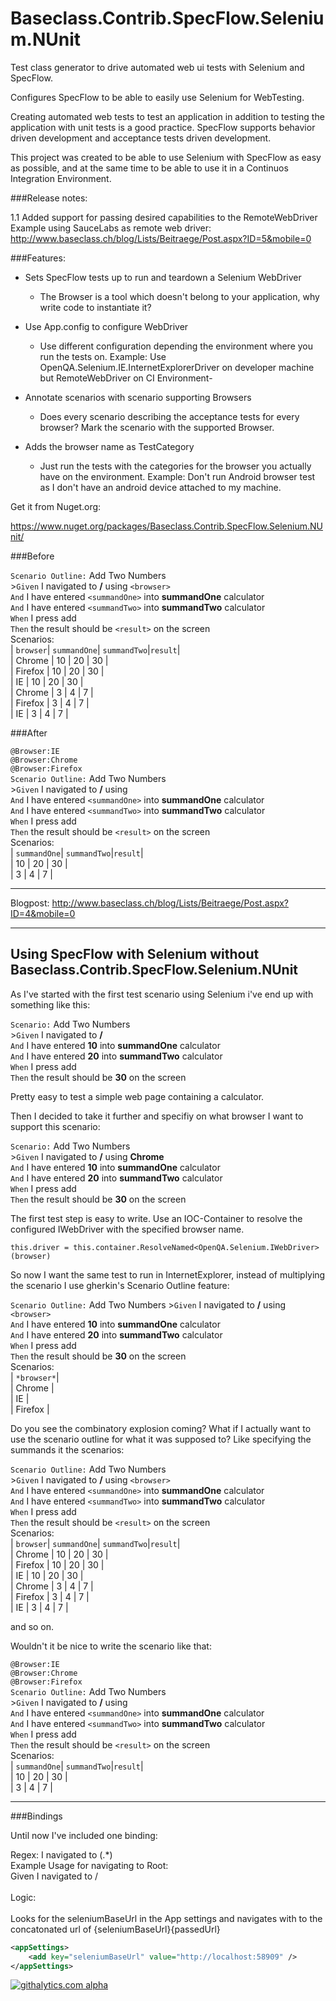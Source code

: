 Baseclass.Contrib.SpecFlow.Selenium.NUnit
===============================

Test class generator to drive automated web ui tests with Selenium and SpecFlow.

Configures SpecFlow to be able to easily use Selenium for WebTesting.

Creating automated web tests to test an application in addition to testing the application with unit tests is a good practice. SpecFlow supports behavior driven development and acceptance tests driven development.

This project was created to be able to use Selenium with SpecFlow as easy as possible, and at the same time to be able to use it in a Continuos Integration Environment.

###Release notes:

1.1 Added support for passing desired capabilities to the RemoteWebDriver
		Example using SauceLabs as remote web driver: http://www.baseclass.ch/blog/Lists/Beitraege/Post.aspx?ID=5&mobile=0

###Features:

 
- Sets SpecFlow tests up to run and teardown a Selenium WebDriver 
    - The Browser is a tool which doesn't belong to your application, why write code to instantiate it?
    
- Use App.config to configure WebDriver
    -  Use different configuration depending the environment where you run the tests on. Example: Use OpenQA.Selenium.IE.InternetExplorerDriver on developer machine but RemoteWebDriver on CI Environment-
    
- Annotate scenarios with scenario supporting Browsers
    -  Does every scenario describing the acceptance tests for every browser? Mark the scenario with the supported Browser.

- Adds the browser name as TestCategory
    - Just run the tests with the categories for the browser you actually have on the environment. Example: Don't run Android browser test as I don't have an android device attached to my machine.


Get it from Nuget.org:

https://www.nuget.org/packages/Baseclass.Contrib.SpecFlow.Selenium.NUnit/

###Before

``Scenario Outline:`` Add Two Numbers<br />
    >``Given`` I navigated to **/** using ``<browser>``<br />
    ``And`` I have entered ``<summandOne>`` into **summandOne** calculator<br />
	``And`` I have entered ``<summandTwo>`` into **summandTwo** calculator<br />
	``When`` I press add<br />
	``Then`` the result should be ``<result>`` on the screen<br />
	Scenarios: <br />
		| ``browser``| ``summandOne``| ``summandTwo``|``result``|<br />
		| Chrome   | 10   | 20   | 30   |<br />
		| Firefox  | 10  | 20  | 30  |<br />
		| IE   | 10   | 20   | 30   |<br />
		| Chrome       | 3       | 4       | 7       |<br />
		| Firefox       | 3       | 4       | 7       |<br />
		| IE       | 3       | 4       | 7       |<br />

###After

``@Browser:IE``<br />
``@Browser:Chrome``<br />
``@Browser:Firefox``<br />
``Scenario Outline:`` Add Two Numbers<br />
    >``Given`` I navigated to **/** using<br />
    ``And`` I have entered ``<summandOne>`` into **summandOne** calculator<br />
	``And`` I have entered ``<summandTwo>`` into **summandTwo** calculator<br />
	``When`` I press add<br />
	``Then`` the result should be ``<result>`` on the screen<br />
	Scenarios: <br />
		| ``summandOne``| ``summandTwo``|``result``|<br />
		| 10   | 20   | 30   |<br />
		| 3       | 4       | 7       |<br />
_______________

Blogpost: http://www.baseclass.ch/blog/Lists/Beitraege/Post.aspx?ID=4&mobile=0
_______________
Using SpecFlow with Selenium without Baseclass.Contrib.SpecFlow.Selenium.NUnit
----
As I've started with the first test scenario using Selenium i've end up with something like this:

``Scenario:`` Add Two Numbers<br />
    >``Given`` I navigated to **/**<br />
	``And`` I have entered **10** into **summandOne** calculator<br />
	``And`` I have entered **20** into **summandTwo** calculator<br />
	``When`` I press add<br />
	``Then`` the result should be **30** on the screen<br />

Pretty easy to test a simple web page containing a calculator.

Then I decided to take it further and specifiy on what browser I want to support this scenario:

``Scenario:`` Add Two Numbers<br />
    >``Given`` I navigated to **/** using **Chrome**<br />
    ``And`` I have entered **10** into **summandOne** calculator<br />
	``And`` I have entered **20** into **summandTwo** calculator<br />
	``When`` I press add<br />
	``Then`` the result should be **30** on the screen<br />

The first test step is easy to write. Use an IOC-Container to resolve the configured IWebDriver with the specified browser name.

``this.driver = this.container.ResolveNamed<OpenQA.Selenium.IWebDriver>(browser)``

So now I want the same test to run in InternetExplorer, instead of multiplying the scenario I use gherkin's Scenario Outline feature:

``Scenario Outline:`` Add Two Numbers
    >``Given`` I navigated to **/** using ``<browser>``<br />
	``And`` I have entered **10** into **summandOne** calculator<br />
	``And`` I have entered **20** into **summandTwo** calculator<br />
	``When`` I press add<br />
	``Then`` the result should be **30** on the screen<br />
	Scenarios: <br />
	| ``*browser*``| <br />
	| Chrome  | <br />
	| IE       | <br />
	| Firefox  | <br />

Do you see the combinatory explosion coming? What if I actually want to use the scenario outline for what it was supposed to? Like specifying the summands it the scenarios:

``Scenario Outline:`` Add Two Numbers<br />
    >``Given`` I navigated to **/** using ``<browser>``<br />
	``And`` I have entered ``<summandOne>`` into **summandOne** calculator<br />
	``And`` I have entered ``<summandTwo>`` into **summandTwo** calculator<br />
	``When`` I press add<br />
	``Then`` the result should be ``<result>`` on the screen<br />
	Scenarios: <br />
		| ``browser``| ``summandOne``| ``summandTwo``|``result``|<br />
		| Chrome   | 10   | 20   | 30   |<br />
		| Firefox  | 10  | 20  | 30  |<br />
		| IE   | 10   | 20   | 30   |<br />
		| Chrome       | 3       | 4       | 7       |<br />
		| Firefox       | 3       | 4       | 7       |<br />
		| IE       | 3       | 4       | 7       |<br />

and so on.

Wouldn't it be nice to write the scenario like that:

``@Browser:IE``<br />
``@Browser:Chrome``<br />
``@Browser:Firefox``<br />
``Scenario Outline:`` Add Two Numbers<br />
    >``Given`` I navigated to **/** using<br />
	``And`` I have entered ``<summandOne>`` into **summandOne** calculator<br />
	``And`` I have entered ``<summandTwo>`` into **summandTwo** calculator<br />
	``When`` I press add<br />
	``Then`` the result should be ``<result>`` on the screen<br />
	Scenarios: <br />
		| ``summandOne``| ``summandTwo``|``result``|<br />
		| 10   | 20   | 30   |<br />
		| 3       | 4       | 7       |<br />
		
____________________

###Bindings

Until now I've included one binding:

Regex: I navigated to (.*)<br />
Example Usage for navigating to Root:<br />
Given I navigated to /<br />
<br />
Logic:<br />
<br />
Looks for the seleniumBaseUrl in the App settings and navigates with to the concatonated url of {seleniumBaseUrl}{passedUrl}<br />

```xml
<appSettings>
    <add key="seleniumBaseUrl" value="http://localhost:58909" />
</appSettings>
```

[![githalytics.com alpha](https://cruel-carlota.pagodabox.com/d7930eaf1c10b35079d3896f24384f5c "githalytics.com")](http://githalytics.com/baseclass/Contrib.SpecFlow.Selenium.NUnit)